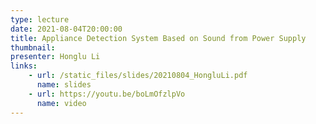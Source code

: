 ```yaml
---
type: lecture
date: 2021-08-04T20:00:00
title: Appliance Detection System Based on Sound from Power Supply
thumbnail: 
presenter: Honglu Li
links: 
    - url: /static_files/slides/20210804_HongluLi.pdf
      name: slides
    - url: https://youtu.be/boLmOfzlpVo
      name: video
---
```

